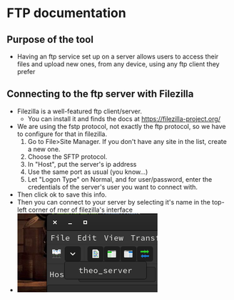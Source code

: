 # FTP documentation
## Purpose of the tool
- Having an ftp service set up on a server allows users to access their files and upload new ones, from any device, using any ftp client they prefer
## Connecting to the ftp server with Filezilla
- Filezilla is a well-featured ftp client/server.
  - You can install it and finds the docs at https://filezilla-project.org/
- We are using the fstp protocol, not exactly the ftp protocol, so we have to configure for that in filezilla.
  1. Go to File>Site Manager. If you don't have any site in the list, create a new one.
  2. Choose the SFTP protocol.
  3. In "Host", put the server's ip address
  4. Use the same port as usual (you know...)
  5. Let "Logon Type" on Normal, and for user/password, enter the credentials of the server's user you want to connect with.
- Then click ok to save this info.
- Then you can connect to your server by selecting it's name in the top-left corner of rner of filezilla's interface
- ![image](../Assets/ftp_connect.png)
